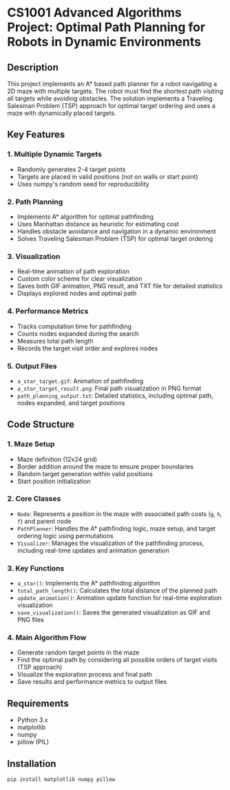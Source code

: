 # CS1001 Advanced Algorithms Project: Optimal Path Planning for Robots in Dynamic Environments

## Description
This project implements an A* based path planner for a robot navigating a 2D maze with multiple targets. The robot must find the shortest path visiting all targets while avoiding obstacles. The solution implements a Traveling Salesman Problem (TSP) approach for optimal target ordering and uses a maze with dynamically placed targets.

## Key Features

### 1. Multiple Dynamic Targets
- Randomly generates 2-4 target points
- Targets are placed in valid positions (not on walls or start point)
- Uses numpy's random seed for reproducibility

### 2. Path Planning
- Implements A* algorithm for optimal pathfinding
- Uses Manhattan distance as heuristic for estimating cost
- Handles obstacle avoidance and navigation in a dynamic environment
- Solves Traveling Salesman Problem (TSP) for optimal target ordering

### 3. Visualization
- Real-time animation of path exploration
- Custom color scheme for clear visualization
- Saves both GIF animation, PNG result, and TXT file for detailed statistics
- Displays explored nodes and optimal path

### 4. Performance Metrics
- Tracks computation time for pathfinding
- Counts nodes expanded during the search
- Measures total path length
- Records the target visit order and explores nodes

### 5. Output Files
- `a_star_target.gif`: Animation of pathfinding
- `a_star_target_result.png`: Final path visualization in PNG format
- `path_planning_output.txt`: Detailed statistics, including optimal path, nodes expanded, and target positions

## Code Structure

### 1. Maze Setup
- Maze definition (12x24 grid)
- Border addition around the maze to ensure proper boundaries
- Random target generation within valid positions
- Start position initialization

### 2. Core Classes
- `Node`: Represents a position in the maze with associated path costs (`g`, `h`, `f`) and parent node
- `PathPlanner`: Handles the A* pathfinding logic, maze setup, and target ordering logic using permutations
- `Visualizer`: Manages the visualization of the pathfinding process, including real-time updates and animation generation

### 3. Key Functions
- `a_star()`: Implements the A* pathfinding algorithm
- `total_path_length()`: Calculates the total distance of the planned path
- `update_animation()`: Animation update function for real-time exploration visualization
- `save_visualization()`: Saves the generated visualization as GIF and PNG files

### 4. Main Algorithm Flow
- Generate random target points in the maze
- Find the optimal path by considering all possible orders of target visits (TSP approach)
- Visualize the exploration process and final path
- Save results and performance metrics to output files

## Requirements
- Python 3.x
- matplotlib
- numpy
- pillow (PIL)

## Installation
```bash
pip install matplotlib numpy pillow
